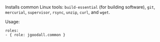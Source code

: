 Installs common Linux tools: `build-essential` (for building software), `git`, `mercurial`, `supervisor`, `rsync`, `unzip`, `curl`, and `wget`.

Usage:

    roles:
    - { role: jgoodall.common }
